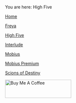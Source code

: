 You are here: High Five

[Home](https://github.com/nightw0lv/iTopZ-Java)

[Freya](https://github.com/nightw0lv/iTopZ-Java/tree/master/Freya)

[High Five](https://github.com/nightw0lv/iTopZ-Java/tree/master/HighFive)

[Interlude](https://github.com/nightw0lv/iTopZ-Java/tree/master/Interlude)

[Mobius](https://github.com/nightw0lv/iTopZ-Java/tree/master/Mobius)

[Mobius Premium](https://github.com/nightw0lv/iTopZ-Java/tree/master/MobiusPremium)

[Scions of Destiny](https://github.com/nightw0lv/iTopZ-Java/tree/master/Scions%20of%20Destiny)

<a href="https://www.buymeacoffee.com/night" target="_blank"><img src="https://cdn.buymeacoffee.com/buttons/v2/default-blue.png" alt="Buy Me A Coffee" style="height: 60px !important;width: 217px !important;" ></a>